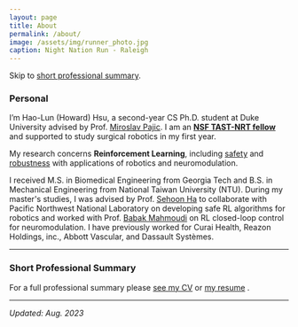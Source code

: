 ```yaml
---
layout: page
title: About
permalink: /about/
image: /assets/img/runner_photo.jpg
caption: Night Nation Run - Raleigh
---
```


Skip to [short professional summary](#prof).

### Personal

I’m Hao-Lun (Howard) Hsu, a second-year CS Ph.D. student at Duke University advised by Prof. [Miroslav Pajic](https://scholar.google.com/citations?hl=en&user=Fbn21-8AAAAJ&view_op=list_works&sortby=pubdate). I am an <b><a href="https://tast-nrt.pratt.duke.edu/">NSF TAST-NRT fellow</a></b> and supported to study surgical robotics in my first year.

My research concerns **Reinforcement Learning**, including [safety](https://arxiv.org/abs/2109.14325) and [robustness]([https://drive.google.com/open?id=1DjsDccl-Dc8x3vqGcyw5Iu1aja2uZd6A&authuser=shokawano5%40gmail.com&usp=drive_fs](https://arxiv.org/abs/2306.07408)) with applications of robotics and neuromodulation.

I received M.S. in Biomedical Engineering from Georgia Tech and B.S. in Mechanical Engineering from National Taiwan University (NTU). During my master's studies, I was advised by Prof. [Sehoon Ha](https://scholar.google.com.sg/citations?user=Q6F3O0sAAAAJ&hl=en) to collaborate with Pacific Northwest National Laboratory on developing safe RL algorithms for robotics and worked with Prof. [Babak Mahmoudi](https://scholar.google.com/citations?user=xHDleCQAAAAJ&hl=en) on RL closed-loop control for neuromodulation. I have previously worked for Curai Health, Reazon Holdings, inc., Abbott Vascular, and Dassault Systèmes. 


***

### <a name="prof"></a> Short Professional Summary

For a full professional summary please [see my CV](https://drive.google.com/open?id=1DjsDccl-Dc8x3vqGcyw5Iu1aja2uZd6A&authuser=shokawano5%40gmail.com&usp=drive_fs)
or [my resume](https://drive.google.com/open?id=1ZVtpD5_ce3GugtP2-UIJeuY1yLRX2FIE&authuser=shokawano5%40gmail.com&usp=drive_fs) .




***

*Updated: Aug. 2023*
